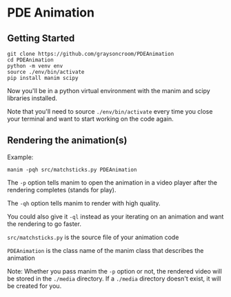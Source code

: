 # PDE Animation

## Getting Started

```
git clone https://github.com/graysoncroom/PDEAnimation
cd PDEAnimation
python -m venv env
source ./env/bin/activate
pip install manim scipy
```

Now you'll be in a python virtual environment with the manim and scipy libraries installed.

Note that you'll need to source `./env/bin/activate` every time you close your terminal
and want to start working on the code again.

## Rendering the animation(s)

Example:
```
manim -pqh src/matchsticks.py PDEAnimation
```

The `-p` option tells manim to open the animation in a video player after
the rendering completes (stands for play).

The `-qh` option tells manim to render with high quality. 

You could also give it `-ql` instead as your iterating on an animation and want the rendering to go faster.

`src/matchsticks.py` is the source file of your animation code

`PDEAnimation` is the class name of the manim class that describes the animation

Note: Whether you pass manim the `-p` option or not, the rendered video will be
stored in the `./media` directory. If a `./media` directory doesn't exist, it
will be created for you.
